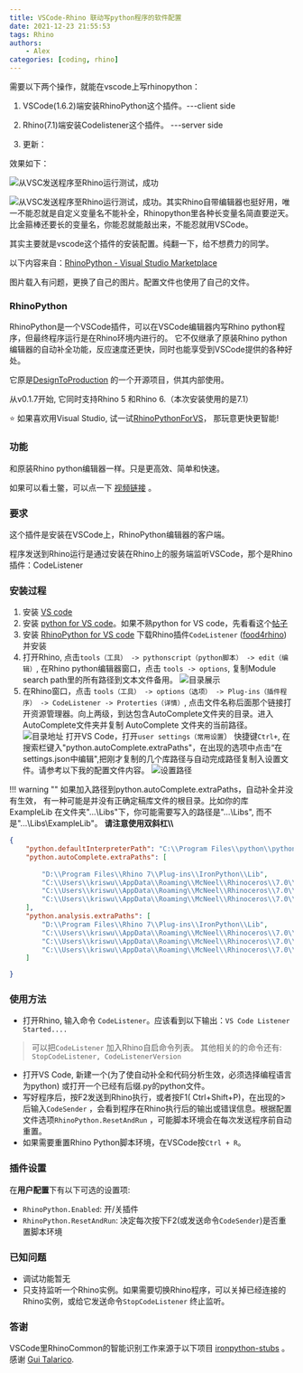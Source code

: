 ```yaml
---
title: VSCode-Rhino 联动写python程序的软件配置
date: 2021-12-23 21:55:53
tags: Rhino
authors:
    - Alex
categories: [coding, rhino]
---
```

需要以下两个操作，就能在vscode上写rhinopython：

1. VSCode(1.6.2)端安装RhinoPython这个插件。---client side

2. Rhino(7.1)端安装Codelistener这个插件。 ---server side
3. 更新： 

效果如下：


![从VSC发送程序至Rhino运行测试，成功](https://cdn.jsdelivr.net/gh/chinabiue/img@latest/giteepages/vsc0.jpg)
<!--more-->
![从VSC发送程序至Rhino运行测试，成功。其实Rhino自带编辑器也挺好用，唯一不能忍就是自定义变量名不能补全，Rhinopython里各种长变量名简直要逆天。比金箍棒还要长的变量名，你能忍就能敲出来，不能忍就用VSCode。](https://cdn.jsdelivr.net/gh/chinabiue/img@latest/giteepages/vsc1.jpg)



其实主要就是vscode这个插件的安装配置。纯翻一下，给不想费力的同学。

以下内容来自：[RhinoPython - Visual Studio Marketplace](https://marketplace.visualstudio.com/items%3FitemName%3Ddesigntoproduction.rhinopython)

图片载入有问题，更换了自己的图片。配置文件也使用了自己的文件。

### RhinoPython
RhinoPython是一个VSCode插件，可以在VSCode编辑器内写Rhino python程序，但最终程序运行是在Rhino环境内进行的。 它不仅继承了原装Rhino python编辑器的自动补全功能，反应速度还更快，同时也能享受到VSCode提供的各种好处。

它原是[DesignToProduction](http://designtoproduction.com/) 的一个开源项目，供其内部使用。

从v0.1.7开始, 它同时支持Rhino 5 和Rhino 6.（本次安装使用的是7.1）

⭐ 如果喜欢用Visual Studio, 试一试[RhinoPythonForVS](https://github.com/ccc159/RhinoPythonForVS)， 那玩意更快更智能!

### 功能
和原装Rhino python编辑器一样。只是更高效、简单和快速。

如果可以看土鳖，可以点一下 [视频链接](https://www.youtube.com/watch%3Fv%3DQbmnKFIKBYs%26feature%3Dyoutu.be) 。

### 要求
这个插件是安装在VSCode上，RhinoPython编辑器的客户端。

程序发送到Rhino运行是通过安装在Rhino上的服务端监听VSCode，那个是Rhino插件：CodeListener

### 安装过程
1. 安装 [VS code](https://code.visualstudio.com/)
2. 安装 [python for VS code](https://marketplace.visualstudio.com/items%3FitemName%3Dms-python.python)。如果不熟python for VS code，先看看这个[帖子](https://code.visualstudio.com/docs/languages/python)
3. 安装 [RhinoPython for VS code](https://marketplace.visualstudio.com/items%3FitemName%3Djingchengchen.rhinopython)
下载Rhino插件`CodeListener` ([food4rhino](https://www.food4rhino.com/app/code-listener))并安装
4. 打开Rhino, 点击`tools（工具） -> pythonscript（python脚本） -> edit（编辑）`, 在Rhino python编辑器窗口，点击 `tools -> options`, 复制Module search path里的所有路径到文本文件备用。
![目录展示](https://cdn.jsdelivr.net/gh/chinabiue/img@latest/giteepages/vsc2.jpg)
5. 在Rhino窗口，点击 `tools（工具） -> options（选项） -> Plug-ins（插件程序） -> CodeListener -> Proterties（详情）`, 点击文件名称后面那个链接打开资源管理器。向上两级，到达包含AutoComplete文件夹的目录。进入AutoComplete文件夹并复制 AutoComplete 文件夹的当前路径。
![目录地址](https://cdn.jsdelivr.net/gh/chinabiue/img@latest/giteepages/vsc3.jpg)
打开VS Code，打开`user settings（常用设置`） 快捷键`Ctrl+`, 在搜索栏键入"python.autoComplete.extraPaths"，在出现的选项中点击“在settings.json中编辑",把刚才复制的几个库路径与自动完成路径复制入设置文件。请参考以下我的配置文件内容。
![设置路径](https://cdn.jsdelivr.net/gh/chinabiue/img@latest/giteepages/vsc4.jpg)

!!! warning ""
    如果加入路径到python.autoComplete.extraPaths，自动补全并没有生效， 有一种可能是并没有正确定稿库文件的根目录。比如你的库 ExampleLib 在文件夹"...\Libs"下，你可能需要写入的路径是"...\Libs", 而不是"...\Libs\ExampleLib"。 **请注意使用双斜杠\\\\**


```json
{
    "python.defaultInterpreterPath": "C:\\Program Files\\python\\python.exe",
    "python.autoComplete.extraPaths": [
        
        "D:\\Program Files\\Rhino 7\\Plug-ins\\IronPython\\Lib",
        "C:\\Users\\kriswu\\AppData\\Roaming\\McNeel\\Rhinoceros\\7.0\\Plug-ins\\IronPython (814d908a-e25c-493d-97e9-ee3861957f49)\\settings\\lib",
        "C:\\Users\\kriswu\\AppData\\Roaming\\McNeel\\Rhinoceros\\7.0\\scripts",
        "C:\\Users\\kriswu\\AppData\\Roaming\\McNeel\\Rhinoceros\\7.0\\Plug-ins\\CodeListener (8c4235b6-64bc-4508-9166-bef8aa151085)\\0.1.7.0\\AutoComplete"
    ],
    "python.analysis.extraPaths": [
        "D:\\Program Files\\Rhino 7\\Plug-ins\\IronPython\\Lib",
        "C:\\Users\\kriswu\\AppData\\Roaming\\McNeel\\Rhinoceros\\7.0\\Plug-ins\\IronPython (814d908a-e25c-493d-97e9-ee3861957f49)\\settings\\lib",
        "C:\\Users\\kriswu\\AppData\\Roaming\\McNeel\\Rhinoceros\\7.0\\scripts",
        "C:\\Users\\kriswu\\AppData\\Roaming\\McNeel\\Rhinoceros\\7.0\\Plug-ins\\CodeListener (8c4235b6-64bc-4508-9166-bef8aa151085)\\0.1.7.0\\AutoComplete"
    ]

}
```
### 使用方法
- 打开Rhino, 输入命令 `CodeListener`。应该看到以下输出：`VS Code Listener Started....`
>可以把`CodeListener` 加入Rhino自启命令列表。
>其他相关的的命令还有: `StopCodeListener, CodeListenerVersion`

- 打开VS Code, 新建一个(为了使自动补全和代码分析生效，必须选择编程语言为python) 或打开一个已经有后缀.py的python文件。
- 写好程序后，按F2发送到Rhino执行，或者按F1( Ctrl+Shift+P)，在出现的>后输入`CodeSender` ，会看到程序在Rhino执行后的输出或错误信息。根据配置文件选项`RhinoPython.ResetAndRun` ，可能脚本环境会在每次发送程序前自动重置。
- 如果需要重置Rhino Python脚本环境，在VSCode按`Ctrl + R`。
### 插件设置
在**用户配置**下有以下可选的设置项:

- `RhinoPython.Enabled`: 开/关插件
- `RhinoPython.ResetAndRun`: 决定每次按下F2(或发送命令`CodeSender`)是否重置脚本环境
### 已知问题
- 调试功能暂无
- 只支持监听一个Rhino实例。如果需要切换Rhino程序，可以关掉已经连接的Rhino实例，或给它发送命令`StopCodeListener` 终止监听。
### 答谢
VSCode里RhinoCommon的智能识别工作来源于以下项目 [ironpython-stubs](https://github.com/gtalarico/ironpython-stubs) 。感谢 [Gui Talarico](https://github.com/gtalarico).